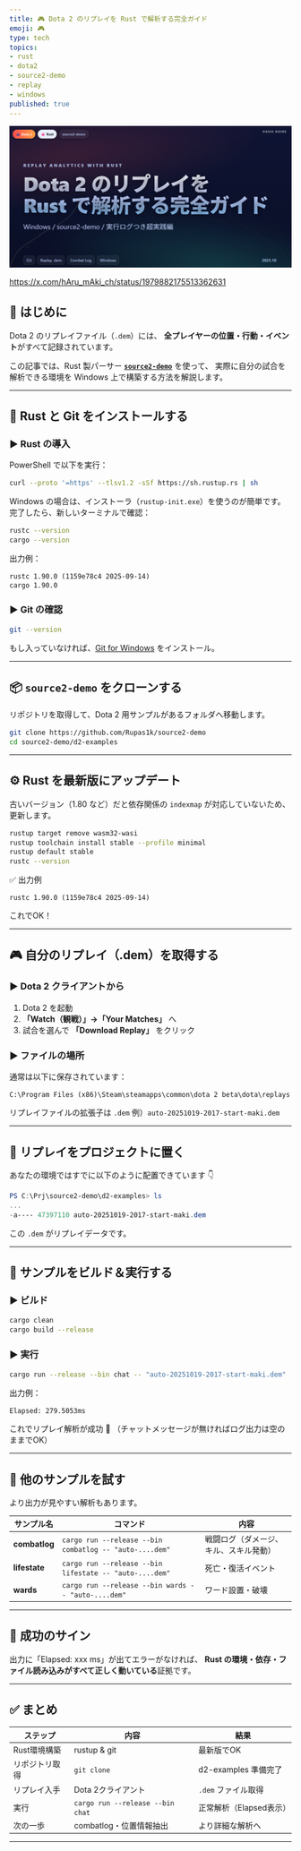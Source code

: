 ```yaml
---
title: 🎮 Dota 2 のリプレイを Rust で解析する完全ガイド
emoji: 🎮
type: tech
topics:
- rust
- dota2
- source2-demo
- replay
- windows
published: true
---
```


![dota2-replay-rust-source2-demo-guide-20251019](https://raw.githubusercontent.com/Sunwood-ai-labs/oasis-sync/main/images/thumbnails/dota2-replay-rust-source2-demo-guide-20251019.png)

https://x.com/hAru_mAki_ch/status/1979882175513362631

## 🧭 はじめに

Dota 2 のリプレイファイル（`.dem`）には、
**全プレイヤーの位置・行動・イベント**がすべて記録されています。

この記事では、Rust 製パーサー **[`source2-demo`](https://github.com/Rupas1k/source2-demo)** を使って、
実際に自分の試合を解析できる環境を Windows 上で構築する方法を解説します。



---

## 🧩 Rust と Git をインストールする

### ▶ Rust の導入

PowerShell で以下を実行：

```bash
curl --proto '=https' --tlsv1.2 -sSf https://sh.rustup.rs | sh
````

Windows の場合は、インストーラ（`rustup-init.exe`）を使うのが簡単です。
完了したら、新しいターミナルで確認：

```bash
rustc --version
cargo --version
```

出力例：

```
rustc 1.90.0 (1159e78c4 2025-09-14)
cargo 1.90.0
```

### ▶ Git の確認

```bash
git --version
```

もし入っていなければ、[Git for Windows](https://git-scm.com/download/win) をインストール。

---

## 📦 `source2-demo` をクローンする

リポジトリを取得して、Dota 2 用サンプルがあるフォルダへ移動します。

```bash
git clone https://github.com/Rupas1k/source2-demo
cd source2-demo/d2-examples
```

---

## ⚙️ Rust を最新版にアップデート

古いバージョン（1.80 など）だと依存関係の `indexmap` が対応していないため、更新します。

```bash
rustup target remove wasm32-wasi
rustup toolchain install stable --profile minimal
rustup default stable
rustc --version
```

✅ 出力例

```
rustc 1.90.0 (1159e78c4 2025-09-14)
```

これでOK！

---

## 🎮 自分のリプレイ（.dem）を取得する

### ▶ Dota 2 クライアントから

1. Dota 2 を起動
2. **「Watch（観戦）」→「Your Matches」** へ
3. 試合を選んで **「Download Replay」** をクリック

### ▶ ファイルの場所

通常は以下に保存されています：

```
C:\Program Files (x86)\Steam\steamapps\common\dota 2 beta\dota\replays
```

リプレイファイルの拡張子は `.dem`
例）`auto-20251019-2017-start-maki.dem`

---

## 📂 リプレイをプロジェクトに置く

あなたの環境ではすでに以下のように配置できています 👇

```powershell
PS C:\Prj\source2-demo\d2-examples> ls
...
-a---- 47397110 auto-20251019-2017-start-maki.dem
```

この `.dem` がリプレイデータです。

---

## 🚀 サンプルをビルド＆実行する

### ▶ ビルド

```bash
cargo clean
cargo build --release
```

### ▶ 実行

```bash
cargo run --release --bin chat -- "auto-20251019-2017-start-maki.dem"
```

出力例：

```
Elapsed: 279.5053ms
```

これでリプレイ解析が成功 🎉
（チャットメッセージが無ければログ出力は空のままでOK）

---

## 🧩 他のサンプルを試す

より出力が見やすい解析もあります。

| サンプル名         | コマンド                                                    | 内容                  |
| ------------- | ------------------------------------------------------- | ------------------- |
| **combatlog** | `cargo run --release --bin combatlog -- "auto-....dem"` | 戦闘ログ（ダメージ、キル、スキル発動） |
| **lifestate** | `cargo run --release --bin lifestate -- "auto-....dem"` | 死亡・復活イベント           |
| **wards**     | `cargo run --release --bin wards -- "auto-....dem"`     | ワード設置・破壊            |

---

## 🧠 成功のサイン

出力に「Elapsed: xxx ms」が出てエラーがなければ、
**Rust の環境・依存・ファイル読み込みがすべて正しく動いている**証拠です。


---

## ✅ まとめ

| ステップ     | 内容                               | 結果               |
| -------- | -------------------------------- | ---------------- |
| Rust環境構築 | rustup & git                     | 最新版でOK           |
| リポジトリ取得  | `git clone`                      | d2-examples 準備完了 |
| リプレイ入手   | Dota 2クライアント                     | `.dem` ファイル取得    |
| 実行       | `cargo run --release --bin chat` | 正常解析（Elapsed表示）  |
| 次の一歩     | combatlog・位置情報抽出                 | より詳細な解析へ         |

---

